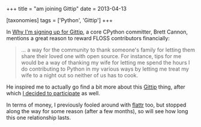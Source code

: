 +++
title = "am joining Gittip"
date = 2013-04-13

[taxonomies]
tags = ['Python', 'Gittip']
+++

In [Why I'm signing up for Gittip], a core CPython committer, Brett
Cannon, mentions a great reason to reward FLOSS contributors
financially:

> ... a way for the community to thank someone's family for letting
> them share their loved one with open source. For instance, tips for me
> would be a way of thanking my wife for letting me spend the hours I do
> contributing to Python in my various ways by letting me treat my wife
> to a night out so neither of us has to cook.

He inspired me to actually go find a bit more about this [Gittip] thing,
after which [I decided to participate] as well.

In terms of money, I previously fooled around with [flattr] too, but
stopped along the way for some reason (after a few months), so will see
how long this one relationship lasts.

[Why I'm signing up for Gittip]: https://sayspy.blogspot.com/2013/04/why-im-signing-up-for-gittip.html
[Gittip]: https://www.gittip.com
[I decided to participate]: https://www.gittip.com/tshepang
[flattr]: http://flattr.com
